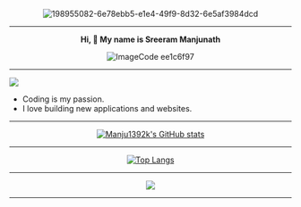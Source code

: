 <div align="center">

![198955082-6e78ebb5-e1e4-49f9-8d32-6e5af3984dcd](https://user-images.githubusercontent.com/66934377/223913733-deb1d974-787d-43c4-b60d-eff538aa161e.gif)

  </div>

---
<div align='center'>

**Hi, 👋 My name is Sreeram Manjunath**

![ImageCode ee1c6f97](https://github.com/Manju1392k/Manju1392k/assets/66934377/8ae8ca11-4c7c-49a6-9e70-ded5241c4f62)

</div>

---

<a href="https://www.github.com/manju1392k" target="_blank" rel="noreferrer"><img
src="https://img.shields.io/github/followers/manju1392k?logo=github&style=for-the-badge&color=#fff&labelColor=1c1917"></a>

*  Coding is my passion. 
* I love building new applications and websites.

---

<div align='center'>

  <a href="http://www.github.com/Manju1392k"><img src="https://github-readme-stats.vercel.app/api?username=Manju1392k&show_icons=true&hide=&count_private=true&title_color=3382ed&text_color=000000&icon_color=3382ed&bg_color=ffffff&hide_border=true&show_icons=true" alt="Manju1392k's GitHub stats"></a>
  
  </div>
  
 ---
 
 <div align='center'>
  
  [![Top Langs](https://github-readme-stats.vercel.app/api/top-langs/?username=Manju1392k)](https://github.com/Manju1392k/github-readme-stats)
  
  </div>
 
 ---
 
 <div align='center'>
  
  <a href="http://www.github.com/manju1392k"><img src="https://github-readme-streak-stats.herokuapp.com/?user=manju1392k&stroke=000000&background=ffffff&ring=ef4444&fire=ef4444&currStreakNum=000000&currStreakLabel=ef4444&sideNums=000000&sideLabels=000000&dates=000000&hide_border=true"></a>
  
  </div>
 
 ---

